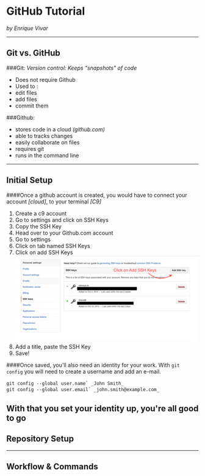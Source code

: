 # GitHub Tutorial

_by Enrique Vivar_

---
## Git vs. GitHub
###Git: _Version control: Keeps "snapshots" of code_
* Does not require Github
* Used to :  
 * edit files
 * add files
 * commit them  

###Github:
* stores code in a cloud _(github.com)_
* able to tracks changes
* easily collaborate on files
* requires git 
* runs in the command line

---
## Initial Setup  
####Once a github account is created, you would have to connect your account _[cloud]_, to your terminal _[C9]_  
1. Create a c9 account  
2. Go to settings and click on SSH Keys  
3. Copy the SSH Key  
4. Head over to your Github.com account   
5. Go to settings  
6. Click on tab named SSH Keys  
7. Click on add SSH Keys  
![pic](SSH-Keys.png)  
8. Add a title, paste the SSH Key 
9. Save!

####Once saved, you'll also need an identity for your work. With `git config` you will need to create a username and add an e-mail.
  
```
git config --global user.name` _John Smith_  
git config --global user.email` _john.smith@example.com_  
```
  With that you set your identity up, you're all good to go
---
## Repository Setup



---
## Workflow & Commands